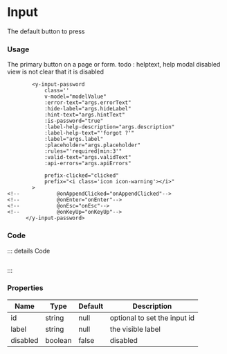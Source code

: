 <script setup>
import {YInputPassword} from 'bedrock-ui-vue3'
</script>

# Input

The default button to press

<DemoContainer>
  <div class="py-5">
<YInputPassword label="Your Password" hint-text="some help text here" secondary-label="forgottie pw?" more-help-description="fdafdadsf"/>
  </div>
</DemoContainer>

### Usage
The primary button on a page or form. 
todo : helptext, 
help modal
disabled view is not clear that it is disabled
```
        <y-input-password
            class=''
            v-model="modelValue"
            :error-text="args.errorText"
            :hide-label="args.hideLabel"
            :hint-text="args.hintText"
            :is-password="true"
            :label-help-description="args.description"
            :label-help-text="'forgot ?'"
            :label="args.label"
            :placeholder="args.placeholder"
            :rules="'required|min:3'"
            :valid-text="args.validText"
            :api-errors="args.apiErrors"

            prefix-clicked="clicked"
            prefix="<i class='icon icon-warning'></i>"
        >
<!--            @onAppendClicked="onAppendClicked"-->
<!--            @onEnter="onEnter"-->
<!--            @onEsc="onEsc"-->
<!--            @onKeyUp="onKeyUp"-->
      </y-input-password>
```


### Code
::: details Code
```js


```
:::



### Properties

| Name     | Type    | Default | Description                  |
|----------|---------|---------|------------------------------|
| id       | string  | null    | optional to set the input id |
| label    | string  | null    | the visible label            |
| disabled | boolean | false   | disabled                     |

